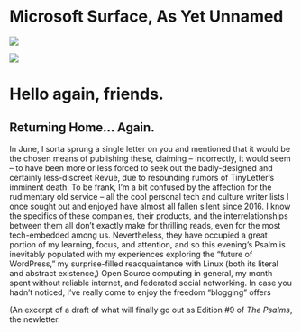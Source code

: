 # Microsoft Surface, As Yet Unnamed
![](Microsoft%20Surface,%20As%20Yet%20Unnamed/ae14a94e2dbd76fbe41317fa8b321a61.jpeg)

![](Microsoft%20Surface,%20As%20Yet%20Unnamed/688e7453d8e909814689fb1dbed21a02.jpeg)

# Hello again, friends.

## Returning Home... Again.
In June, I sorta sprung a single letter on you and mentioned that it would be the chosen means of publishing these, claiming – incorrectly, it would seem – to have been more or less forced to seek out the badly-designed and certainly less-discreet Revue, due to resounding rumors of TinyLetter’s imminent death. To be frank, I’m a bit confused by the affection for the rudimentary old service – all the cool personal tech and culture writer lists I once sought out and enjoyed have almost all fallen silent since 2016. I know the specifics of these companies, their products, and the interrelationships between them all don’t exactly make for thrilling reads, even for the most tech-embedded among us. Nevertheless, they have occupied a great portion of my learning, focus, and attention, and so this evening’s Psalm is inevitably populated with my experiences exploring the “future of WordPress,” my surprise-filled reacquaintance with Linux (both its literal and abstract existence,) Open Source computing in general, my month spent without reliable internet, and federated social networking. In case you hadn’t noticed, I’ve really come to enjoy the freedom “blogging” offers

(An excerpt of a draft of what will finally go out as Edition #9 of *The Psalms*, the newletter.
